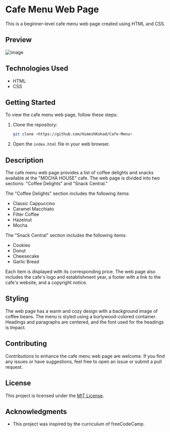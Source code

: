 # Cafe Menu Web Page

This is a beginner-level cafe menu web page created using HTML and CSS.

## Preview

![image](https://github.com/HimeshKohad/Cafe-Menu/assets/107066424/ae5818d5-2710-4cd1-9aae-cf477857dd66)

## Technologies Used

- HTML
- CSS

## Getting Started

To view the cafe menu web page, follow these steps:

1. Clone the repository:

   ```bash
   git clone <https://github.com/HimeshKohad/Cafe-Menu>
   ```

2. Open the `index.html` file in your web browser.

## Description

The cafe menu web page provides a list of coffee delights and snacks available at the "MOCHA HOUSE" cafe. The web page is divided into two sections: "Coffee Delights" and "Snack Central."

The "Coffee Delights" section includes the following items:

- Classic Cappuccino
- Caramel Macchiato
- Filter Coffee
- Hazelnut
- Mocha

The "Snack Central" section includes the following items:

- Cookies
- Donut
- Cheesecake
- Garlic Bread

Each item is displayed with its corresponding price. The web page also includes the cafe's logo and establishment year, a footer with a link to the cafe's website, and a copyright notice.

## Styling

The web page has a warm and cozy design with a background image of coffee beans. The menu is styled using a burlywood-colored container. Headings and paragraphs are centered, and the font used for the headings is Impact.

## Contributing

Contributions to enhance the cafe menu web page are welcome. If you find any issues or have suggestions, feel free to open an issue or submit a pull request.

## License

This project is licensed under the [MIT License](LICENSE).

## Acknowledgments

- This project was inspired by the curriculum of freeCodeCamp.

